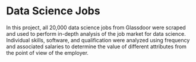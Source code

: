# Data Science Jobs

In this project, all 20,000 data science jobs from Glassdoor were scraped and used to perform in-depth analysis of the job market for data science. Individual skills, software, and qualification were analyzed using frequency and associated salaries to determine the value of different attributes from the point of view of the employer.
